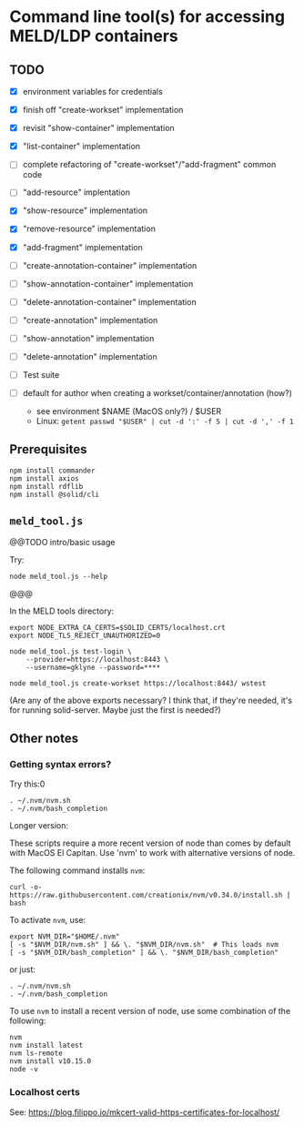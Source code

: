 # Command line tool(s) for accessing MELD/LDP containers

## TODO

- [x] environment variables for credentials
- [x] finish off "create-workset" implementation
- [x] revisit "show-container" implementation
- [x] "list-container" implementation
- [ ] complete refactoring of "create-workset"/"add-fragment" common code
- [ ] "add-resource" implentation
- [x] "show-resource" implementation
- [x] "remove-resource" implementation
- [x] "add-fragment" implementation

- [ ] "create-annotation-container" implementation
- [ ] "show-annotation-container" implementation
- [ ] "delete-annotation-container" implementation
- [ ] "create-annotation" implementation
- [ ] "show-annotation" implementation
- [ ] "delete-annotation" implementation

- [ ] Test suite

- [ ] default for author when creating a workset/container/annotation (how?)
    - see environment $NAME (MacOS only?) / $USER
    - Linux: `getent passwd "$USER" | cut -d ':' -f 5 | cut -d ',' -f 1`

## Prerequisites

    npm install commander
    npm install axios
    npm install rdflib
    npm install @solid/cli

## `meld_tool.js`

@@TODO intro/basic usage

Try:

    node meld_tool.js --help

@@@

In the MELD tools directory:

    export NODE_EXTRA_CA_CERTS=$SOLID_CERTS/localhost.crt
    export NODE_TLS_REJECT_UNAUTHORIZED=0

    node meld_tool.js test-login \
        --provider=https://localhost:8443 \
        --username=gklyne --password=****

    node meld_tool.js create-workset https://localhost:8443/ wstest

(Are any of the above exports necessary?  I think that, if they're needed, it's for running solid-server.  Maybe just the first is needed?)






## Other notes

### Getting syntax errors?

Try this:0

    . ~/.nvm/nvm.sh
    . ~/.nvm/bash_completion

Longer version:

These scripts require a more recent version of node than comes by default with MacOS El Capitan.  Use 'nvm' to work with alternative versions of node.

The following command installs `nvm`:

    curl -o- https://raw.githubusercontent.com/creationix/nvm/v0.34.0/install.sh | bash

To activate `nvm`, use:

    export NVM_DIR="$HOME/.nvm"
    [ -s "$NVM_DIR/nvm.sh" ] && \. "$NVM_DIR/nvm.sh"  # This loads nvm
    [ -s "$NVM_DIR/bash_completion" ] && \. "$NVM_DIR/bash_completion"

or just:

    . ~/.nvm/nvm.sh
    . ~/.nvm/bash_completion

To use `nvm` to install a recent version of node, use some combination of the following:

    nvm
    nvm install latest
    nvm ls-remote
    nvm install v10.15.0
    node -v


### Localhost certs

See: https://blog.filippo.io/mkcert-valid-https-certificates-for-localhost/
